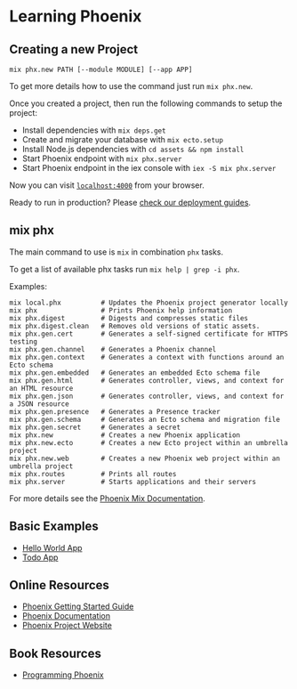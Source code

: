 # Learning Phoenix

## Creating a new Project

```
mix phx.new PATH [--module MODULE] [--app APP]
```

To get more details how to use the command just run `mix phx.new`.

Once you created a project, then run the following commands to setup the project:

  * Install dependencies with `mix deps.get`
  * Create and migrate your database with `mix ecto.setup`
  * Install Node.js dependencies with `cd assets && npm install`
  * Start Phoenix endpoint with `mix phx.server`
  * Start Phoenix endpoint in the iex console with `iex -S mix phx.server`

Now you can visit [`localhost:4000`](http://localhost:4000) from your browser.

Ready to run in production? Please [check our deployment guides](https://hexdocs.pm/phoenix/deployment.html).

## mix phx 

The main command to use is `mix` in combination `phx` tasks. 

To get a list of available phx tasks run `mix help | grep -i phx`.

Examples: 

```
mix local.phx          # Updates the Phoenix project generator locally
mix phx                # Prints Phoenix help information
mix phx.digest         # Digests and compresses static files
mix phx.digest.clean   # Removes old versions of static assets.
mix phx.gen.cert       # Generates a self-signed certificate for HTTPS testing
mix phx.gen.channel    # Generates a Phoenix channel
mix phx.gen.context    # Generates a context with functions around an Ecto schema
mix phx.gen.embedded   # Generates an embedded Ecto schema file
mix phx.gen.html       # Generates controller, views, and context for an HTML resource
mix phx.gen.json       # Generates controller, views, and context for a JSON resource
mix phx.gen.presence   # Generates a Presence tracker
mix phx.gen.schema     # Generates an Ecto schema and migration file
mix phx.gen.secret     # Generates a secret
mix phx.new            # Creates a new Phoenix application
mix phx.new.ecto       # Creates a new Ecto project within an umbrella project
mix phx.new.web        # Creates a new Phoenix web project within an umbrella project
mix phx.routes         # Prints all routes
mix phx.server         # Starts applications and their servers
```

For more details see the [Phoenix Mix Documentation](https://hexdocs.pm/phoenix/phoenix_mix_tasks.html).

## Basic Examples
 
 * [Hello World App](https://github.com/lexruee/phx-hello)
 * [Todo App](https://github.com/lexruee/phx-todo)


## Online Resources

 * [Phoenix Getting Started Guide](https://hexdocs.pm/phoenix/up_and_running.html)
 * [Phoenix Documentation](https://hexdocs.pm/phoenix/overview.html)
 * [Phoenix Project Website](https://phoenixframework.org/)

## Book Resources

 * [Programming Phoenix](https://pragprog.com/book/phoenix/programming-phoenix)
